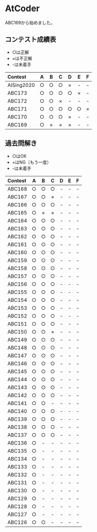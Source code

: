 # AtCoder

ABC169から始めました。

## コンテスト成績表
* ○は正解
* ×は不正解
* -は未着手

| Contest | A | B | C | D | E | F |
| :--- | :---: | :---: | :---: | :---: | :---: | :---: |
| AISing2020 | ○ | ○ | ○ | × | - | - |
| ABC173 | ○ | ○ | ○ | ○ | × | - |
| ABC172 | ○ | ○ | × | - | - | - |
| ABC171 | ○ | ○ | ○ | ○ | ○ | × |
| ABC170 | ○ | ○ | ○ | × | - | - |
| ABC169 | ○ | × | × | × | - | - |

## 過去問解き
* ○はOK
* ×はNG（もう一度）
* -は未着手

| Contest | A | B | C | D | E | F |
| :--- | :---: | :---: | :---: | :---: | :---: | :---: |
| ABC168 | ○ | ○ | ○ | - | - | - |
| ABC167 | ○ | ○ | × | - | - | - |
| ABC166 | ○ | ○ | ○ | - | - | - |
| ABC165 | ○ | × | × | - | - | - |
| ABC164 | ○ | ○ | ○ | - | - | - |
| ABC163 | ○ | ○ | ○ | - | - | - |
| ABC162 | ○ | ○ | ○ | - | - | - |
| ABC161 | ○ | ○ | ○ | - | - | - |
| ABC160 | ○ | ○ | ○ | - | - | - |
| ABC159 | ○ | ○ | ○ | - | - | - |
| ABC158 | ○ | ○ | ○ | - | - | - |
| ABC157 | ○ | ○ | ○ | - | - | - |
| ABC156 | ○ | ○ | ○ | - | - | - |
| ABC155 | ○ | ○ | ○ | - | - | - |
| ABC154 | ○ | ○ | ○ | - | - | - |
| ABC153 | ○ | ○ | ○ | - | - | - |
| ABC152 | ○ | ○ | ○ | - | - | - |
| ABC151 | ○ | ○ | ○ | - | - | - |
| ABC150 | ○ | ○ | × | - | - | - |
| ABC149 | ○ | ○ | ○ | - | - | - |
| ABC148 | ○ | ○ | ○ | - | - | - |
| ABC147 | ○ | ○ | ○ | - | - | - |
| ABC146 | ○ | ○ | ○ | - | - | - |
| ABC145 | ○ | ○ | ○ | - | - | - |
| ABC144 | ○ | ○ | ○ | - | - | - |
| ABC143 | ○ | ○ | ○ | - | - | - |
| ABC142 | ○ | ○ | ○ | - | - | - |
| ABC141 | ○ | ○ | - | - | - | - |
| ABC140 | ○ | ○ | ○ | - | - | - |
| ABC139 | ○ | ○ | ○ | - | - | - |
| ABC138 | ○ | ○ | ○ | - | - | - |
| ABC137 | ○ | ○ | ○ | - | - | - |
| ABC136 | ○ | - | - | - | - | - |
| ABC135 | ○ | - | - | - | - | - |
| ABC134 | ○ | - | - | - | - | - |
| ABC133 | ○ | - | - | - | - | - |
| ABC132 | ○ | - | - | - | - | - |
| ABC131 | ○ | - | - | - | - | - |
| ABC130 | ○ | - | - | - | - | - |
| ABC129 | ○ | - | - | - | - | - |
| ABC128 | ○ | - | - | - | - | - |
| ABC127 | ○ | - | - | - | - | - |
| ABC126 | ○ | ○ | - | - | - | - |
